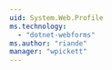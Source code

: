 ```yaml
---
uid: System.Web.Profile
ms.technology: 
  - "dotnet-webforms"
ms.author: "riande"
manager: "wpickett"
---
```


